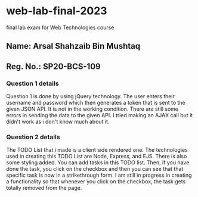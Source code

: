 # web-lab-final-2023
final lab exam for Web Technologies course
<h2>Name: Arsal Shahzaib Bin Mushtaq</h2>
<h2>Reg. No.: SP20-BCS-109</h2>
<h3>Question 1 details</h3>
<p>Question 1 is done by using jQuery technology. The user enters their username and password which then generates a token that is sent to the given JSON API. It is not in the working condition. There are still some errors in sending the data to the given API. I tried making an AJAX call but it didn't work as i don't know much about it.</p>
<h3>Question 2 details</h3>
<p>The TODO List that i made is a client side rendered one. The technologies used in creating this TODO List are Node, Express, and EJS. There is also some styling added. You can add tasks in this TODO list. Then, if you have done the task, you click on the checkbox and then you can see that that specific task is now in a strikethrough form. I am still in progress in creating a functionality so that whenever you click on the checkbox, the task gets totally removed from the page.</p>